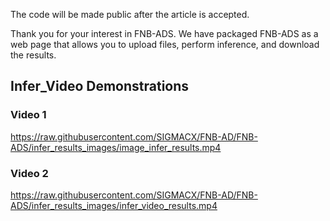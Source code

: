  The code will be made public after the article is accepted.

Thank you for your interest in FNB-ADS. We have packaged FNB-ADS as a web page that allows you to upload files, perform inference, and download the results.

## Infer_Video Demonstrations

### Video 1
https://raw.githubusercontent.com/SIGMACX/FNB-AD/FNB-ADS/infer_results_images/image_infer_results.mp4


### Video 2
https://raw.githubusercontent.com/SIGMACX/FNB-AD/FNB-ADS/infer_results_images/infer_video_results.mp4

 
